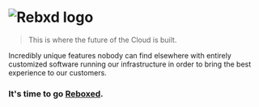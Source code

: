 # ![Rebxd logo](https://github.com/user-attachments/assets/4cea4515-f552-46bc-be40-39b65f339950)

> This is where the future of the Cloud is built.

Incredibly unique features nobody can find elsewhere with entirely customized software running our infrastructure in order to bring the best experience to our customers.

### It's time to go [Reboxed](https://rebxd.com).

